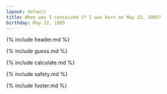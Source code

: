 ```yaml
---
layout: default
title: When was I conceived if I was born on May 22, 1905?
birthday: May 22, 1905
---
```


{% include header.md %}

{% include guess.md %}

{% include calculate.md %}

{% include safety.md %}

{% include footer.md %}



